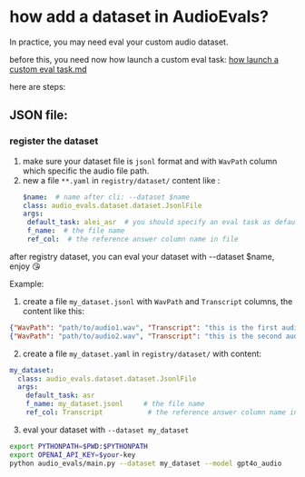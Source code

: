 # how add a dataset in AudioEvals?


In practice, you may need eval your custom audio dataset.

before this, you need now how launch a custom eval task: [how launch a custom eval task.md](how%20launch%20a%20custom%20eval%20task.md)

here are steps:


## JSON file:

### register the dataset
1. make sure your dataset file is `jsonl` format and with `WavPath` column which specific the audio file path.
2. new a file `**.yaml` in `registry/dataset/`
    content like :
    ```yaml
   $name:  # name after cli: --dataset $name
   class: audio_evals.dataset.dataset.JsonlFile
   args:
     default_task: alei_asr  # you should specify an eval task as default, you can find valid task in  `registry/eval_task`
     f_name:  # the file name
     ref_col:  # the reference answer column name in file
    ```
after registry dataset, you can eval your dataset with --dataset $name, enjoy 😘

Example:

1. create a file `my_dataset.jsonl` with `WavPath` and `Transcript` columns, the content like this:
```json lines
{"WavPath": "path/to/audio1.wav", "Transcript": "this is the first audio"}
{"WavPath": "path/to/audio2.wav", "Transcript": "this is the second audio"}
```

2. create a file `my_dataset.yaml` in `registry/dataset/` with content:
```yaml
my_dataset:
  class: audio_evals.dataset.dataset.JsonlFile
  args:
    default_task: asr
    f_name: my_dataset.jsonl     # the file name
    ref_col: Transcript           # the reference answer column name in file
```

3. eval your dataset with `--dataset my_dataset`

```sh
export PYTHONPATH=$PWD:$PYTHONPATH
export OPENAI_API_KEY=$your-key
python audio_evals/main.py --dataset my_dataset --model gpt4o_audio
```
